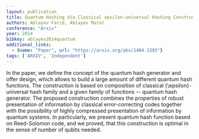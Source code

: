 ```yaml
---
layout: publication
title: Quantum Hashing Via Classical epsilon-universal Hashing Constructions
authors: Ablayev Farid, Ablayev Marat
conference: "Arxiv"
year: 2014
bibkey: ablayev2014quantum
additional_links:
  - {name: "Paper", url: "https://arxiv.org/abs/1404.1503"}
tags: ['ARXIV', 'Independent']
---
```

In the paper, we define the concept of the quantum hash generator and offer
design, which allows to build a large amount of different quantum hash
functions. The construction is based on composition of classical
\{\epsilon\}-universal hash family and a given family of functions -- quantum
hash generator.
  The proposed construction combines the properties of robust presentation of
information by classical error-correcting codes together with the possibility
of highly compressed presentation of information by quantum systems.
  In particularly, we present quantum hash function based on Reed-Solomon code,
and we proved, that this construction is optimal in the sense of number of
qubits needed.
